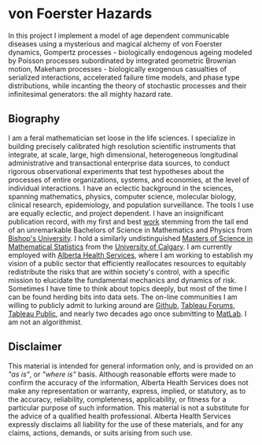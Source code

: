 von Foerster Hazards
====================

In this project I implement a model of age dependent communicable diseases using a mysterious and magical alchemy of von Foerster dynamics, Gompertz processes - biologically endogenous ageing modeled by Poisson processes subordinated by integrated geometric Brownian motion, Makeham processes - biologically exogenous casualties of serialized interactions, accelerated failure time models, and phase type distributions, while incanting the theory of stochastic processes and their infinitesimal generators: the all mighty hazard rate.

Biography
---------

I am a feral mathematician set loose in the life sciences. I specialize in building precisely calibrated high resolution scientific instruments that integrate, at scale, large, high dimensional, heterogeneous longitudinal administrative and transactional enterprise data sources, to conduct rigorous observational experiments that test hypotheses about the processes of entire organizations, systems, and economies, at the level of individual interactions. I have an eclectic background in the sciences, spanning mathematics, physics, computer science, molecular biology, clinical research, epidemiology, and population surveillance. The tools I use are equally eclectic, and project dependent. I have an insignificant publication record, with my first and best [work][1] stemming from the tail end of an unremarkable Bachelors of Science in Mathematics and Physics from [Bishop's University][2]. I hold a similarly undistinguished [Masters of Science in Mathematical Statistics][3] from the [University of Calgary][4]. I am currently employed with [Alberta Health Services][5], where I am working to establish my vision of a public sector that efficiently reallocates resources to equitably redistribute the risks that are within society's control, with a specific mission to elucidate the fundamental mechanics and dynamics of risk. Sometimes I have time to think about topics deeply, but most of the time I can be found herding bits into data sets. The on-line communities I am willing to publicly admit to lurking around are [Github][6], [Tableau Forums][7], [Tableau Public][8], and nearly two decades ago once submitting to [MatLab][9]. I am not an algorithmist.

[1]: https://www.jstor.org/stable/2988567
[2]: https://www.ubishops.ca/
[3]: https://github.com/aaronsheldon/markov-lie-frechet/blob/master/project-main.pdf
[4]: https://ucalgary.ca/
[5]: https://www.albertahealthservices.ca/
[6]: https://github.com/aaronsheldon
[7]: https://community.tableau.com/people/aaron.sheldon
[8]: https://public.tableau.com/profile/aaron.sheldon
[9]: https://www.mathworks.com/matlabcentral/profile/authors/869469-aaron-sheldon

Disclaimer
----------

This material is intended for general information only, and is provided on an *"as is"*, or *"where is"* basis. Although reasonable efforts were made to confirm the accuracy of the information, Alberta Health Services does not make any representation or warranty, express, implied, or statutory, as to the accuracy, reliability, completeness, applicability, or fitness for a particular purpose of such information. This material is not a substitute for the advice of a qualified health professional. Alberta Health Services expressly disclaims all liability for the use of these materials, and for any claims, actions, demands, or suits arising from such use.